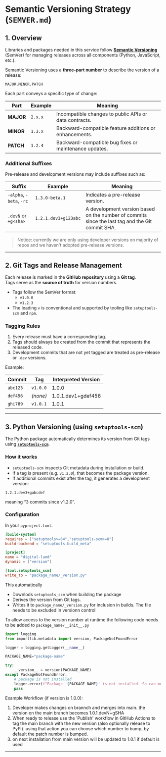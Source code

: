 # Semantic Versioning Strategy (`SEMVER.md`)

## 1. Overview

Libraries and packages needed in this service follow **[Semantic Versioning](https://semver.org/)** (SemVer) for managing releases across all components (Python, JavaScript, etc.).

Semantic Versioning uses a **three-part number** to describe the version of a release:

```
MAJOR.MINOR.PATCH
```

Each part conveys a specific type of change:

| Part | Example | Meaning |
|------|----------|---------|
| **MAJOR** | `2.x.x` | Incompatible changes to public APIs or data contracts. |
| **MINOR** | `1.3.x` | Backward-compatible feature additions or enhancements. |
| **PATCH** | `1.2.4` | Backward-compatible bug fixes or maintenance updates. |

### Additional Suffixes

Pre-release and development versions may include suffixes such as:

| Suffix | Example | Meaning |
|---------|----------|----------|
| `-alpha`, `-beta`, `-rc` | `1.3.0-beta.1` | Indicates a pre-release version. |
| `.devN` or `+g<sha>` | `1.2.1.dev3+g123abc` | A development version based on the number of commits since the last tag and the Git commit SHA. |

> Notice: currently we are only using developer versions on majority of repos and we haven't adopted pre-release versions.

---

## 2. Git Tags and Release Management

Each release is marked in the **GitHub repository** using a **Git tag**.  
Tags serve as the **source of truth** for version numbers.

- Tags follow the SemVer format:  
  - `v1.0.0`  
  - `v1.2.3`  
- The leading `v` is conventional and supported by tooling like `setuptools-scm` and `npm`.

### Tagging Rules

1. Every release must have a corresponding tag.
2. Tags should always be created from the commit that represents the released code.
3. Development commits that are not yet tagged are treated as pre-release or `.dev` versions.

Example:

| Commit | Tag | Interpreted Version |
|---------|-----|---------------------|
| `abc123` | `v1.0.0` | 1.0.0 |
| `def456` | *(none)* | 1.0.1.dev1+gdef456 |
| `ghi789` | `v1.0.1` | 1.0.1 |

---

## 3. Python Versioning (using `setuptools-scm`)

The Python package automatically determines its version from Git tags using **[`setuptools-scm`](https://github.com/pypa/setuptools_scm)**.

### How it works

- `setuptools-scm` inspects Git metadata during installation or build.
- If a tag is present (e.g. `v1.2.0`), that becomes the package version.
- If additional commits exist after the tag, it generates a development version:

```
1.2.1.dev3+gabcdef
```
meaning “3 commits since v1.2.0”.

### Configuration

In your `pyproject.toml`:

```toml
[build-system]
requires = ["setuptools>=64","setuptools-scm>=8"]
build-backend = "setuptools.build_meta"

[project]
name = "digital-land"
dynamic = ["version"]

[tool.setuptools_scm]
write_to = "package_name/_version.py"
```

This automatically

* Downlods `setuptools_scm` when building the package
* Derives the version from Git tags.
* Writes it to `package_name/_version.py` for inclusion in builds. The file needs to be excluded in versionn control

To allow access to the version number at runtime the following code needs to be added to  `package_name/__init__.py`

```python
import logging
from importlib.metadata import version, PackageNotFoundError

logger = logging.getLogger(__name__)

PACKAGE_NAME="package-name"

try:
    __version__ = version(PACKAGE_NAME)
except PackageNotFoundError:
    # package is not installed
    logger.error(f"Package '{PACKAGE_NAME}' is not installed. So can not retieve version.")
    pass
```


Example Workflow (if version is 1.0.0):

1. Developer makes changes on brannch and merges into main. the version on the main branch becomes 1.0.1.devN+gSHA
2. When ready to release use the 'Publish' workflow in GitHub Actions to tag the main branch with the new version (also optionally release to PyPi). using that action you can choose which number to bump, by default the patch number is bumped.
3. on next installation from main version will be updated to 1.0.1 if default is used

---

